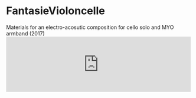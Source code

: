 # FantasieVioloncelle
Materials for an electro-acosutic composition for cello solo and MYO armband (2017)
<embed src="https://github.com/gonzalo-villegas-curulla/FantasieVioloncelle/blob/main/Fantaisie-pour-violoncelle-Villegas-Curulla-Gonzalo.pdf" width="500" type="application/pdf">
